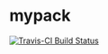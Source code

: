 <!-- README.md is generated from README.Rmd. Please edit that file -->
mypack
======

[![Travis-CI Build Status](https://travis-ci.org/privefl/mypack.svg?branch=master)](https://travis-ci.org/privefl/mypack)
